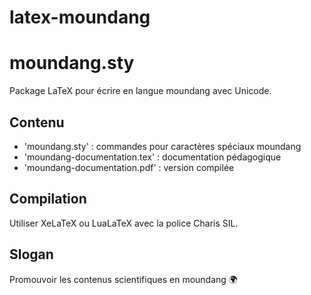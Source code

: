 # latex-moundang
# moundang.sty

Package LaTeX pour écrire en langue moundang avec Unicode.

## Contenu
- 'moundang.sty' : commandes pour caractères spéciaux moundang
- 'moundang-documentation.tex' : documentation pédagogique
- 'moundang-documentation.pdf' : version compilée

## Compilation
Utiliser XeLaTeX ou LuaLaTeX avec la police Charis SIL.

## Slogan
Promouvoir les contenus scientifiques en moundang 🌍
